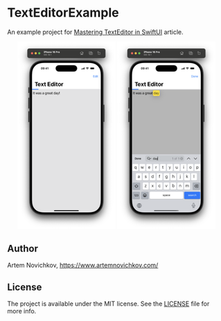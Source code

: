 # TextEditorExample

An example project for [Mastering TextEditor in SwiftUI](https://www.artemnovichkov.com/blog/mastering-text-editor-in-swiftui) article.

<p align="center"/>
  <img src=".github/first.png" width="45%"/>
  <img src=".github/second.png" width="45%"/>
</p>

## Author

Artem Novichkov, https://www.artemnovichkov.com/

## License

The project is available under the MIT license. See the [LICENSE](./LICENSE) file for more info.
